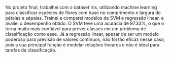 No projeto final, trabalhei com o dataset Iris, utilizando machine learning para classificar espécies de flores com base no comprimento e largura de pétalas e sépalas. Treinei e comparei modelos de SVM e regressão linear, e avaliei o desempenho obtido. O SVM teve uma acurácia de 97.33%, o que o torna muito mais confiável para prever classes em um problema de classificação como esse. Já a regressão linear, apesar de ser um modelo poderoso para previsão de valores contínuos, não foi tão eficaz nesse caso, pois a sua principal função é modelar relações lineares e não é ideal para tarefas de classificação.
